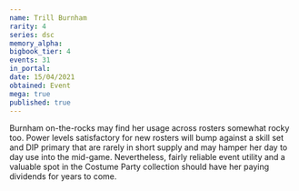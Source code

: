 ```yaml
---
name: Trill Burnham
rarity: 4
series: dsc
memory_alpha:
bigbook_tier: 4
events: 31
in_portal:
date: 15/04/2021
obtained: Event
mega: true
published: true
---
```


Burnham on-the-rocks may find her usage across rosters somewhat rocky too. Power levels satisfactory for new rosters will bump against a skill set and DIP primary that are rarely in short supply and may hamper her day to day use into the mid-game. Nevertheless, fairly reliable event utility and a valuable spot in the Costume Party collection should have her paying dividends for years to come.
